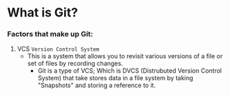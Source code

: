 # What is Git?

### Factors that make up Git:
1. VCS ```Version Control System```
      - This is a system that allows you to revisit various versions of a file or set of files by recording changes.
        - Git is a type of VCS; Which is DVCS (Distrubuted Version Control System) that take stores data in a file system by taking "Snapshots" and storing a reference to it.
        

